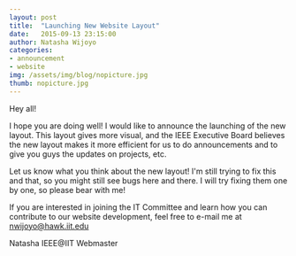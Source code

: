 ```yaml
---
layout: post
title:  "Launching New Website Layout"
date:   2015-09-13 23:15:00
author: Natasha Wijoyo
categories: 
- announcement
- website
img: /assets/img/blog/nopicture.jpg
thumb: nopicture.jpg
---
```


Hey all!

I hope you are doing well! I would like to announce the launching of the new layout. This layout gives more visual, and the IEEE Executive Board believes the new layout makes it more efficient for us to do announcements and to give you guys the updates on projects, etc. 

Let us know what you think about the new layout! I'm still trying to fix this and that, so you might still see bugs here and there. I will try fixing them one by one, so please bear with me!

If you are interested in joining the IT Committee and learn how you can contribute to our website development, feel free to e-mail me at nwijoyo@hawk.iit.edu

Natasha
IEEE@IIT Webmaster
